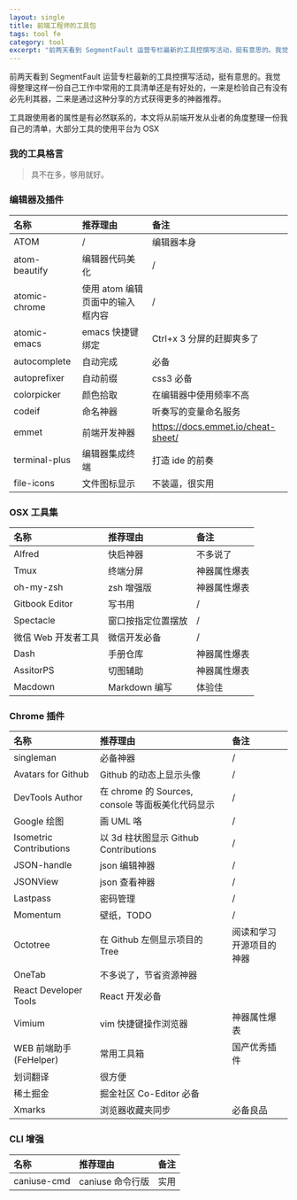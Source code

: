 ```yaml
---
layout: single
title: 前端工程师的工具包
tags: tool fe
category: tool
excerpt: "前两天看到 SegmentFault 运营专栏最新的工具控撰写活动，挺有意思的。我觉得整理这样一份自己工作中常用的工具清单还是有好处的，一来是检验自己有没有必先利其器，二来是通过这种分享的方式获得更多的神器推荐。"
---
```


前两天看到 SegmentFault 运营专栏最新的工具控撰写活动，挺有意思的。我觉得整理这样一份自己工作中常用的工具清单还是有好处的，一来是检验自己有没有必先利其器，二来是通过这种分享的方式获得更多的神器推荐。

工具跟使用者的属性是有必然联系的，本文将从前端开发从业者的角度整理一份我自己的清单，大部分工具的使用平台为 OSX

### 我的工具格言

> 具不在多，够用就好。

### 编辑器及插件

| 名称          | 推荐理由                         | 备注                                 |
| :------------ | :------------------------------- | :----------------------------------- |
| ATOM          | /                                | 编辑器本身                           |
| atom-beautify | 编辑器代码美化                   | /                                    |
| atomic-chrome | 使用 atom 编辑页面中的输入框内容 | /                                    |
| atomic-emacs  | emacs 快捷键绑定                 | Ctrl+x 3 分屏的赶脚爽多了            |
| autocomplete  | 自动完成                         | 必备                                 |
| autoprefixer  | 自动前缀                         | css3 必备                            |
| colorpicker   | 颜色拾取                         | 在编辑器中使用频率不高               |
| codeif        | 命名神器                         | 听奏写的变量命名服务                 |
| emmet         | 前端开发神器                     | <https://docs.emmet.io/cheat-sheet/> |
| terminal-plus | 编辑器集成终端                   | 打造 ide 的前奏                      |
| file-icons    | 文件图标显示                     | 不装逼，很实用                       |

### OSX 工具集

| 名称                | 推荐理由           | 备注         |
| :------------------ | :----------------- | :----------- |
| Alfred              | 快启神器           | 不多说了     |
| Tmux                | 终端分屏           | 神器属性爆表 |
| oh-my-zsh           | zsh 增强版         | 神器属性爆表 |
| Gitbook Editor      | 写书用             | /            |
| Spectacle           | 窗口按指定位置摆放 | /            |
| 微信 Web 开发者工具 | 微信开发必备       | /            |
| Dash                | 手册仓库           | 神器属性爆表 |
| AssitorPS           | 切图辅助           | 神器属性爆表 |
| Macdown             | Markdown 编写      | 体验佳       |

### Chrome 插件

| 名称                    | 推荐理由                                         | 备注                     |
| :---------------------- | :----------------------------------------------- | :----------------------- |
| singleman                 | 必备神器                                         | /                        |
| Avatars for Github      | Github 的动态上显示头像                          | /                        |
| DevTools Author         | 在 chrome 的 Sources, console 等面板美化代码显示 | /                        |
| Google 绘图             | 画 UML 咯                                        | /                        |
| Isometric Contributions | 以 3d 柱状图显示 Github Contributions            | /                        |
| JSON-handle             | json 编辑神器                                    | /                        |
| JSONView                | json 查看神器                                    | /                        |
| Lastpass                | 密码管理                                         | /                        |
| Momentum                | 壁纸，TODO                                       | /                        |
| Octotree                | 在 Github 左侧显示项目的 Tree                    | 阅读和学习开源项目的神器 |
| OneTab                  | 不多说了，节省资源神器                           |                          |
| React Developer Tools   | React 开发必备                                   |                          |
| Vimium                  | vim 快捷键操作浏览器                             | 神器属性爆表             |
| WEB 前端助手 (FeHelper) | 常用工具箱                                       | 国产优秀插件             |
| 划词翻译                | 很方便                                           |                          |
| 稀土掘金                | 掘金社区 Co-Editor 必备                          |                          |
| Xmarks                  | 浏览器收藏夹同步                                 | 必备良品                 |

### CLI 增强

| 名称        | 推荐理由         | 备注 |
| :---------- | :--------------- | :--- |
| caniuse-cmd | caniuse 命令行版 | 实用 |
